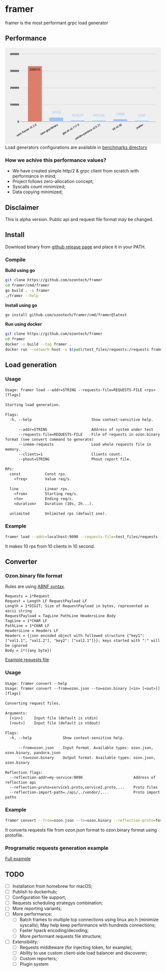 # framer
framer is the most performant grpc load generator

## Performance
![benchmark chart](./assets/benchmark_chart.png)
Load generators configurations are available in [benchmarks directory](./benchmarks)

### How we achive this performance values?
* We have created simple http/2 & grpc client from scratch with performance in mind;
* Project follows zero-allocation concept;
* Syscalls count minimized;
* Data copying minimized;

## Disclaimer
This is alpha version. Public api and request file format may be changed.

## Install
Download binary from [github release page](./releases/latest) and place it in your PATH.

### Compile
**Build using go**

```sh
git clone https://github.com/ozontech/framer
cd framer/cmd/framer
go build . -o framer
./framer --help
```

**Install using go**
```sh
go install github.com/ozontech/framer/cmd/framer@latest
```

**Run using docker**
```sh
git clone https://github.com/ozontech/framer
cd framer
docker -v build --tag framer .
docker run --network host -v $(pwd)/test_files/requests:/requests framer load --addr=localhost:9090 --requests-file=test_files/requests --clients 10 const 10 --duration 10s
```

## Load generation
### Usage
```
Usage: framer load --addr=STRING --requests-file=REQUESTS-FILE <rps> [flags]

Starting load generation.

Flags:
  -h, --help                           Show context-sensitive help.

      --addr=STRING                    Address of system under test
      --requests-file=REQUESTS-FILE    File of requests in ozon.binary format (see convert command to generate)
      --inmem-requests                 Load whole requests file in memory.
      --clients=1                      Clients count.
      --phout=STRING                   Phout report file.

RPs:
  const           Const rps.
    <freq>        Value req/s.

  line            Linear rps.
    <from>        Starting req/s.
    <to>          Ending req/s.
    <duration>    Duration (10s, 2h...).

  unlimited       Unlimited rps (default one).
```

### Example
```sh
framer load --addr=localhost:9090 --requests-file=test_files/requests --clients 10 const 10 --duration 10s
```
It makes 10 rps from 10 clients in 10 second.

## Converter
### Ozon.binary file format
Rules are using [ABNF syntax](https://tools.ietf.org/html/rfc5234).

```abnf
Requests = 1*Request
Request = Length LF RequestPayload LF
Length = 1*DIGIT; Size of RequestPayload in bytes, represented as ascii string
RequestPayload = TagLine PathLine HeadersLine Body
TagLine = 1*CHAR LF
PathLine = 1*CHAR LF
HeadersLine = Headers LF
Headers = {json encoded object with followed structure {"key1": ["val1.1", "val1.2"], "key2": ["val2.1"]}}; keys started with ":" will be ignored
Body = 1*({any byte})
```

[Example requests file](https://github.com/ozontech/framer/-/blob/master/test_files/requests)

### Usage
```
Usage: framer convert --help
Usage: framer convert --from=ozon.json --to=ozon.binary [<in> [<out>]] [flags]

Converting request files.

Arguments:
  [<in>]     Input file (default is stdin)
  [<out>]    Input file (default is stdout)

Flags:
  -h, --help              Show context-sensitive help.

      --from=ozon.json    Input format. Available types: ozon.json, ozon.binary, pandora.json
      --to=ozon.binary    Output format. Available types: ozon.json, ozon.binary

Reflection flags:
  --reflection-addr=my-service:9090                       Address of reflection api
  --reflection-proto=service1.proto,service2.proto,...    Proto files
  --reflection-import-path=./api/,./vendor/,...           Proto import paths
```

### Example
```sh
framer convert --from=ozon.json --to=ozon.binary --reflection-proto=formats/grpc/ozon/json/encoding/testproto/service.proto formats/grpc/test_files/requests.ozon.json
```
It converts requests file from ozon.json format to ozon.binary format using protofile.

### Programatic requests generation example
[Full example](./examples/requestsgen)

## TODO
- [ ] Installation from homebrew for macOS;
- [ ] Publish to dockerhub;
- [ ] Configuration file support;
- [ ] Requests scheduling strategys combination;
- [ ] More reporting variants;
- [ ] More performance:
    - [ ] Batch frames to multiple tcp connections using linux aio.h (minimize syscalls); May help keep performance with hundreds connections;
    - [ ] Faster hpack encoding/decoding;
    - [ ] More performant requests file structure;
- [ ] Extensibility:
    - [ ] Requests middleware (for injecting token, for example);
    - [ ] Ability to use custom client-side load balancer and discoverer;
    - [ ] Custom reporters;
    - [ ] Plugin system

